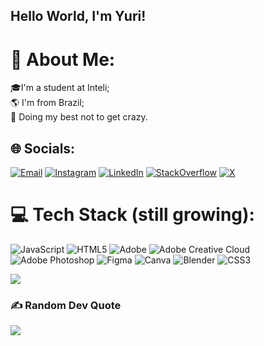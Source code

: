 ## Hello World, I'm Yuri!
<!--
https://github.blog/changelog/2022-05-19-specify-theme-context-for-images-in-markdown-beta/ 
<picture>
  <source media="(prefers-color-scheme: dark)" srcset="https://user-images.githubusercontent.com/25423296/163456776-7f95b81a-f1ed-45f7-b7ab-8fa810d529fa.png">
  <img alt="Shows an illustrated sun in light color mode and a moon with stars in dark color mode." src="https://user-images.githubusercontent.com/25423296/163456779-a8556205-d0a5-45e2-ac17-42d089e3c3f8.png">
</picture> -->

# 💫 About Me:
🎓I'm a student at Inteli;<br>🌎 I'm from Brazil;<br>🤯 Doing my best not to get crazy.


## 🌐 Socials:
[![Email](https://img.shields.io/badge/Email-D14836?logo=gmail&logoColor=white)](mailto:yboczar@hotmail.com) [![Instagram](https://img.shields.io/badge/Instagram-%23E4405F.svg?logo=Instagram&logoColor=white)](https://instagram.com/yuri.boczar) [![LinkedIn](https://img.shields.io/badge/LinkedIn-%230077B5.svg?logo=linkedin&logoColor=white)](https://linkedin.com/in/yuriboczar) [![StackOverflow](https://img.shields.io/badge/Stack_Overflow-F58025?logo=stack-overflow&logoColor=white&labelColor=black)](https://stackoverflow.com/users/29961047/boczar) [![X](https://img.shields.io/badge/X-black.svg?logo=X&logoColor=white)](https://x.com/YuriBoczar)


# 💻 Tech Stack (still growing):
![JavaScript](https://img.shields.io/badge/javascript-%23323330.svg?style=flat&logo=javascript&logoColor=%23F7DF1E) ![HTML5](https://img.shields.io/badge/html5-%23E34F26.svg?style=flat&logo=html5&logoColor=white) ![Adobe](https://img.shields.io/badge/adobe-%23FF0000.svg?style=flat&logo=adobe&logoColor=white) ![Adobe Creative Cloud](https://img.shields.io/badge/Adobe%20Creative%20Cloud-DA1F26.svg?style=flat&logo=Adobe%20Creative%20Cloud&logoColor=white) ![Adobe Photoshop](https://img.shields.io/badge/adobe%20photoshop-%2331A8FF.svg?style=flat&logo=adobe%20photoshop&logoColor=white) ![Figma](https://img.shields.io/badge/figma-%23F24E1E.svg?style=flat&logo=figma&logoColor=white) ![Canva](https://img.shields.io/badge/Canva-%2300C4CC.svg?style=flat&logo=Canva&logoColor=white) ![Blender](https://img.shields.io/badge/blender-%23F5792A.svg?style=flat&logo=blender&logoColor=white) ![CSS3](https://img.shields.io/badge/css3-%231572B6.svg?style=flat&logo=css3&logoColor=white)

![](https://github-readme-stats.vercel.app/api/top-langs/?username=B0czar&theme=dark&hide_border=false&include_all_commits=false&count_private=false&layout=compact)

### ✍️ Random Dev Quote
![](https://quotes-github-readme.vercel.app/api?type=horizontal&theme=dark)

